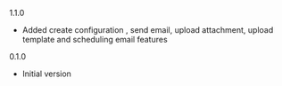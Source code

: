 1.1.0
* Added create configuration , send email, upload attachment, upload template and scheduling email features

0.1.0
* Initial version